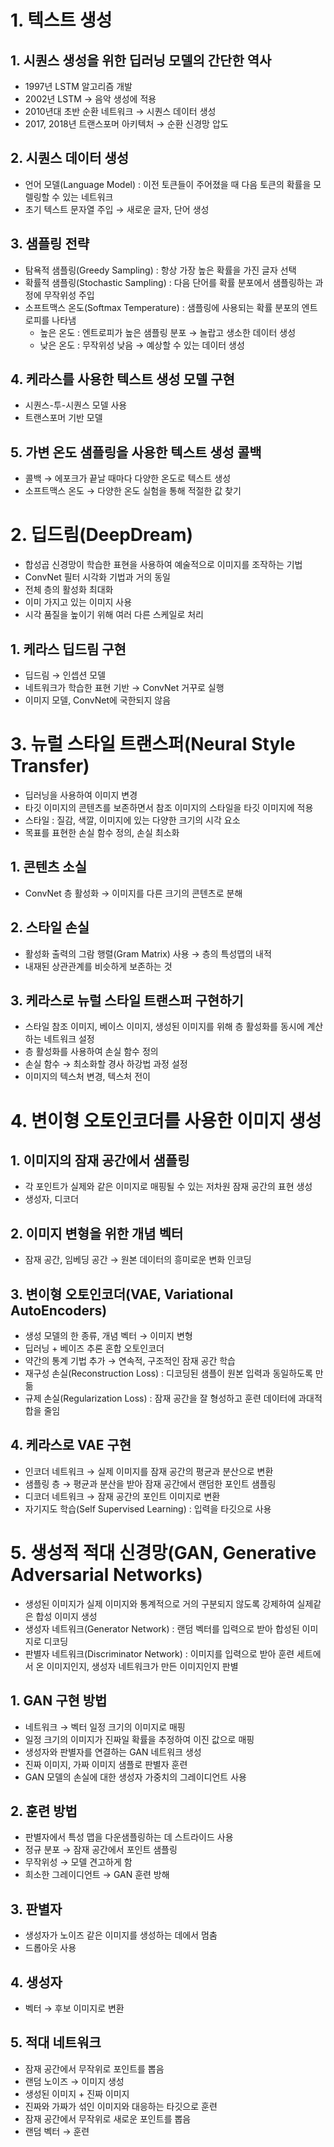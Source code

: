 # 1. 텍스트 생성

## 1. 시퀀스 생성을 위한 딥러닝 모델의 간단한 역사

- 1997년 LSTM 알고리즘 개발
- 2002년 LSTM → 음악 생성에 적용
- 2010년대 초반 순환 네트워크 → 시퀀스 데이터 생성
- 2017, 2018년 트랜스포머 아키텍처 → 순환 신경망 압도

## 2. 시퀀스 데이터 생성

- 언어 모델(Language Model) : 이전 토큰들이 주어졌을 때 다음 토큰의 확률을 모렐링할 수 있는 네트워크
- 초기 텍스트 문자열 주입 → 새로운 글자, 단어 생성

## 3. 샘플링 전략

- 탐욕적 샘플링(Greedy Sampling) : 항상 가장 높은 확률을 가진 글자 선택
- 확률적 샘플링(Stochastic Sampling) : 다음 단어를 확률 분포에서 샘플링하는 과정에 무작위성 주입
- 소프트맥스 온도(Softmax Temperature) : 샘플링에 사용되는 확률 분포의 엔트로피를 나타냄
    - 높은 온도 : 엔트로피가 높은 샘플링 분포 → 놀랍고 생소한 데이터 생성
    - 낮은 온도 : 무작위성 낮음 → 예상할 수 있는 데이터 생성

## 4. 케라스를 사용한 텍스트 생성 모델 구현

- 시퀀스-투-시퀀스 모델 사용
- 트랜스포머 기반 모델

## 5. 가변 온도 샘플링을 사용한 텍스트 생성 콜백

- 콜백 → 에포크가 끝날 때마다 다양한 온도로 텍스트 생성
- 소프트맥스 온도 → 다양한 온도 실험을 통해 적절한 값 찾기

# 2. 딥드림(DeepDream)

- 합성곱 신경망이 학습한 표현을 사용하여 예술적으로 이미지를 조작하는 기법
- ConvNet 필터 시각화 기법과 거의 동일
- 전체 층의 활성화 최대화
- 이미 가지고 있는 이미지 사용
- 시각 품질을 높이기 위해 여러 다른 스케일로 처리

## 1. 케라스 딥드림 구현

- 딥드림 → 인셉션 모델
- 네트워크가 학습한 표현 기반 → ConvNet 거꾸로 실행
- 이미지 모델, ConvNet에 국한되지 않음

# 3. 뉴럴 스타일 트랜스퍼(Neural Style Transfer)

- 딥러닝을 사용하여 이미지 변경
- 타깃 이미지의 콘텐츠를 보존하면서 참조 이미지의 스타일을 타깃 이미지에 적용
- 스타일 : 질감, 색깔, 이미지에 있는 다양한 크기의 시각 요소
- 목표를 표현한 손실 함수 정의, 손실 최소화

## 1. 콘텐츠 소실

- ConvNet 층 활성화 → 이미지를 다른 크기의 콘텐츠로 분해

## 2. 스타일 손실

- 활성화 출력의 그람 행렬(Gram Matrix) 사용 → 층의 특성맵의 내적
- 내재된 상관관계를 비슷하게 보존하는 것

## 3. 케라스로 뉴럴 스타일 트랜스퍼 구현하기

- 스타일 참조 이미지, 베이스 이미지, 생성된 이미지를 위해 층 활성화를 동시에 계산하는 네트워크 설정
- 층 활성화를 사용하여 손실 함수 정의
- 손실 함수 → 최소화할 경사 하강법 과정 설정
- 이미지의 텍스처 변경, 텍스처 전이

# 4. 변이형 오토인코더를 사용한 이미지 생성

## 1. 이미지의 잠재 공간에서 샘플링

- 각 포인트가 실제와 같은 이미지로 매핑될 수 있는 저차원 잠재 공간의 표현 생성
- 생성자, 디코더

## 2. 이미지 변형을 위한 개념 벡터

- 잠재 공간, 임베딩 공간 → 원본 데이터의 흥미로운 변화 인코딩

## 3. 변이형 오토인코더(VAE, Variational AutoEncoders)

- 생성 모델의 한 종류, 개념 벡터 → 이미지 변형
- 딥러닝 + 베이즈 추론 혼합 오토인코더
- 약간의 통계 기법 추가 → 연속적, 구조적인 잠재 공간 학습
- 재구성 손실(Reconstruction Loss) : 디코딩된 샘플이 원본 입력과 동일하도록 만듦
- 규제 손실(Regularization Loss) : 잠재 공간을 잘 형성하고 훈련 데이터에 과대적합을 줄임

## 4. 케라스로 VAE 구현

- 인코더 네트워크 → 실제 이미지를 잠재 공간의 평균과 분산으로 변환
- 샘플링 층 → 평균과 분산을 받아 잠재 공간에서 랜덤한 포인트 샘플링
- 디코더 네트워크 → 잠재 공간의 포인트 이미지로 변환
- 자기지도 학습(Self Supervised Learning) : 입력을 타깃으로 사용

# 5. 생성적 적대 신경망(GAN, Generative Adversarial Networks)

- 생성된 이미지가 실제 이미지와 통계적으로 거의 구분되지 않도록 강제하여 실제같은 합성 이미지 생성
- 생성자 네트워크(Generator Network) : 랜덤 벡터를 입력으로 받아 합성된 이미지로 디코딩
- 판별자 네트워크(Discriminator Network) : 이미지를 입력으로 받아 훈련 세트에서 온 이미지인지, 생성자 네트워크가 만든 이미지인지 판별

## 1. GAN 구현 방법

- 네트워크 → 벡터 일정 크기의 이미지로 매핑
- 일정 크기의 이미지가 진짜일 확률을 추정하여 이진 값으로 매핑
- 생성자와 판별자를 연결하는 GAN 네트워크 생성
- 진짜 이미지, 가짜 이미지 샘플로 판별자 훈련
- GAN 모델의 손실에 대한 생성자 가중치의 그레이디언트 사용

## 2. 훈련 방법

- 판별자에서 특성 맵을 다운샘플링하는 데 스트라이드 사용
- 정규 분포 → 잠재 공간에서 포인트 샘플링
- 무작위성 → 모델 견고하게 함
- 희소한 그레이디언트 → GAN 훈련 방해

## 3. 판별자

- 생성자가 노이즈 같은 이미지를 생성하는 데에서 멈춤
- 드롭아웃 사용

## 4. 생성자

- 벡터 → 후보 이미지로 변환

## 5. 적대 네트워크

- 잠재 공간에서 무작위로 포인트를 뽑음
- 랜덤 노이즈 → 이미지 생성
- 생성된 이미지 + 진짜 이미지
- 진짜와 가짜가 섞인 이미지와 대응하는 타깃으로 훈련
- 잠재 공간에서 무작위로 새로운 포인트를 뽑음
- 랜덤 벡터 → 훈련
